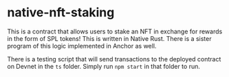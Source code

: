 # native-nft-staking
This is a contract that allows users to stake an NFT in exchange for rewards in the form of SPL tokens! This is written in Native Rust. 
There is a sister program of this logic implemented in Anchor as well.

There is a testing script that will send transactions to the deployed contract on Devnet in the `ts` folder. Simply run `npm start` in that folder to run.
